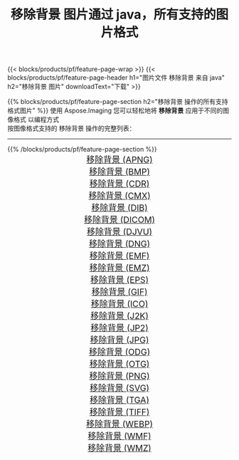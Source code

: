 ﻿---
title: 移除背景 图片通过 java，所有支持的图片格式 
weight: 3920
url: /zh-hans/java/remove-background 
lang: zh-hans
langdirlevel: 2
locales: zh-hans,ja,it,ru,de,es,fr,nl,id,lt,pl,pt,vi,tr,ko,zh-hant,ar,hi,th,sv,cs,uk,he
description: 使用 Aspose.Imaging 你可以轻松地通过 java 获取 移除背景 图像
---

{{< blocks/products/pf/feature-page-wrap >}}
{{< blocks/products/pf/feature-page-header h1="图片文件 移除背景 来自 java" h2="移除背景 图片" downloadText="下载" >}}


{{% blocks/products/pf/feature-page-section  h2="移除背景 操作的所有支持格式图片" %}}
使用 Aspose.Imaging 您可以轻松地将 **移除背景** 应用于不同的图像格式 以编程方式
<br/>
按图像格式支持的 移除背景 操作的完整列表：
<hr/>
{{% /blocks/products/pf/feature-page-section %}}
<div class="container-fluid productfamilypage bg-gray">
    <div class="convertypes bg-gray agp-content section">
        <div class="container">
		<div class="row other-converters" style="gap: 10px;font-size: 19px;text-align:center;">
		    <div class='col-md-2 other-converter remove-lp remove-rp'><a href="/imaging/zh-hans/java/remove-background/apng" style="padding:15px;">移除背景 (APNG)</a></div><div class='col-md-2 other-converter remove-lp remove-rp'><a href="/imaging/zh-hans/java/remove-background/bmp" style="padding:15px;">移除背景 (BMP)</a></div><div class='col-md-2 other-converter remove-lp remove-rp'><a href="/imaging/zh-hans/java/remove-background/cdr" style="padding:15px;">移除背景 (CDR)</a></div><div class='col-md-2 other-converter remove-lp remove-rp'><a href="/imaging/zh-hans/java/remove-background/cmx" style="padding:15px;">移除背景 (CMX)</a></div><div class='col-md-2 other-converter remove-lp remove-rp'><a href="/imaging/zh-hans/java/remove-background/dib" style="padding:15px;">移除背景 (DIB)</a></div><div class='col-md-2 other-converter remove-lp remove-rp'><a href="/imaging/zh-hans/java/remove-background/dicom" style="padding:15px;">移除背景 (DICOM)</a></div><div class='col-md-2 other-converter remove-lp remove-rp'><a href="/imaging/zh-hans/java/remove-background/djvu" style="padding:15px;">移除背景 (DJVU)</a></div><div class='col-md-2 other-converter remove-lp remove-rp'><a href="/imaging/zh-hans/java/remove-background/dng" style="padding:15px;">移除背景 (DNG)</a></div><div class='col-md-2 other-converter remove-lp remove-rp'><a href="/imaging/zh-hans/java/remove-background/emf" style="padding:15px;">移除背景 (EMF)</a></div><div class='col-md-2 other-converter remove-lp remove-rp'><a href="/imaging/zh-hans/java/remove-background/emz" style="padding:15px;">移除背景 (EMZ)</a></div><div class='col-md-2 other-converter remove-lp remove-rp'><a href="/imaging/zh-hans/java/remove-background/eps" style="padding:15px;">移除背景 (EPS)</a></div><div class='col-md-2 other-converter remove-lp remove-rp'><a href="/imaging/zh-hans/java/remove-background/gif" style="padding:15px;">移除背景 (GIF)</a></div><div class='col-md-2 other-converter remove-lp remove-rp'><a href="/imaging/zh-hans/java/remove-background/ico" style="padding:15px;">移除背景 (ICO)</a></div><div class='col-md-2 other-converter remove-lp remove-rp'><a href="/imaging/zh-hans/java/remove-background/j2k" style="padding:15px;">移除背景 (J2K)</a></div><div class='col-md-2 other-converter remove-lp remove-rp'><a href="/imaging/zh-hans/java/remove-background/jp2" style="padding:15px;">移除背景 (JP2)</a></div><div class='col-md-2 other-converter remove-lp remove-rp'><a href="/imaging/zh-hans/java/remove-background/jpg" style="padding:15px;">移除背景 (JPG)</a></div><div class='col-md-2 other-converter remove-lp remove-rp'><a href="/imaging/zh-hans/java/remove-background/odg" style="padding:15px;">移除背景 (ODG)</a></div><div class='col-md-2 other-converter remove-lp remove-rp'><a href="/imaging/zh-hans/java/remove-background/otg" style="padding:15px;">移除背景 (OTG)</a></div><div class='col-md-2 other-converter remove-lp remove-rp'><a href="/imaging/zh-hans/java/remove-background/png" style="padding:15px;">移除背景 (PNG)</a></div><div class='col-md-2 other-converter remove-lp remove-rp'><a href="/imaging/zh-hans/java/remove-background/svg" style="padding:15px;">移除背景 (SVG)</a></div><div class='col-md-2 other-converter remove-lp remove-rp'><a href="/imaging/zh-hans/java/remove-background/tga" style="padding:15px;">移除背景 (TGA)</a></div><div class='col-md-2 other-converter remove-lp remove-rp'><a href="/imaging/zh-hans/java/remove-background/tiff" style="padding:15px;">移除背景 (TIFF)</a></div><div class='col-md-2 other-converter remove-lp remove-rp'><a href="/imaging/zh-hans/java/remove-background/webp" style="padding:15px;">移除背景 (WEBP)</a></div><div class='col-md-2 other-converter remove-lp remove-rp'><a href="/imaging/zh-hans/java/remove-background/wmf" style="padding:15px;">移除背景 (WMF)</a></div><div class='col-md-2 other-converter remove-lp remove-rp'><a href="/imaging/zh-hans/java/remove-background/wmz" style="padding:15px;">移除背景 (WMZ)</a></div>
                </div>
        </div>
    </div>
</div>
<br/>
